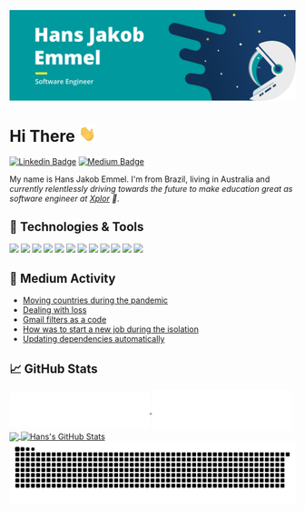 ![Header](https://raw.githubusercontent.com/hjemmel/hjemmel/master/images/banner.png "Header")

# Hi There <img src="https://raw.githubusercontent.com/hjemmel/hjemmel/master/images/wave.gif" width="30px">

[![Linkedin Badge](https://img.shields.io/badge/-hjemmel-blue?style=for-the-badge&&logo=Linkedin&logoColor=white&link=https://www.linkedin.com/in/hjemmel)](https://www.linkedin.com/in/hjemmel)
[![Medium Badge](https://img.shields.io/badge/-@hjemmel-000000?style=for-the-badge&&labelColor=000000&logo=Medium&link=https://medium.com/@hjemmel)](https://medium.com/@hjemmel)

My name is Hans Jakob Emmel. I'm from Brazil, living in Australia and _currently relentlessly driving towards the future to make education great as software engineer at [Xplor](https://ourxplor.com/) :rocket:_.

## 🔧 Technologies & Tools

![](https://img.shields.io/static/v1?label=OS&message=macOS&color=00999d&logo=apple&logoColor=white&style=flat)
![](https://img.shields.io/static/v1?label=Editor&message=VSCode&color=00999d&logo=Visual%20Studio%20Code&logoColor=white&style=flat)
![](https://img.shields.io/static/v1?label=Shell&message=Zsh&color=00999d&logo=GNU%20Bash&logoColor=white&style=flat)
![](https://img.shields.io/static/v1?label=Code&message=Elixir&color=00999d&logo=elixir&logoColor=white&style=flat)
![](https://img.shields.io/static/v1?label=Code&message=React&color=00999d&logo=react&logoColor=white&style=flat)
![](https://img.shields.io/static/v1?label=Code&message=TypeScript&color=00999d&logo=typescript&logoColor=white&style=flat)
![](https://img.shields.io/static/v1?label=Code&message=JavaScript&color=00999d&logo=javascript&logoColor=white&style=flat)
![](https://img.shields.io/static/v1?label=DB&message=PostgreSQL&color=00999d&logo=postgresql&logoColor=white&style=flat)
![](https://img.shields.io/static/v1?label=DB&message=MySQL&color=00999d&logo=mysql&logoColor=white&style=flat)
![](https://img.shields.io/static/v1?label=Tools&message=Docker&color=00999d&logo=docker&logoColor=white&style=flat)
![](https://img.shields.io/static/v1?label=Console&message=PlayStation&color=00999d&logo=playstation&logoColor=white&style=flat)
![](https://img.shields.io/static/v1?label=Console&message=Switch&color=00999d&logo=Nintendo%20Switch&logoColor=white&style=flat)

## :blue_book: Medium Activity

<!-- MEDIUM:START -->
- [Moving countries during the pandemic](https://hjemmel.medium.com/moving-countries-during-the-pandemic-5f0ac33e00f4?source=rss-a11e11ccf41a------2)
- [Dealing with loss](https://hjemmel.medium.com/dealing-with-loss-4f676797d591?source=rss-a11e11ccf41a------2)
- [Gmail filters as a code](https://medium.com/swlh/gmail-filters-as-a-code-670fd719f473?source=rss-a11e11ccf41a------2)
- [How was to start a new job during the isolation](https://hjemmel.medium.com/how-was-start-a-new-job-during-the-isolation-82146b13dc27?source=rss-a11e11ccf41a------2)
- [Updating dependencies automatically](https://medium.com/swlh/updating-dependencies-automatically-4a765307117a?source=rss-a11e11ccf41a------2)
<!-- MEDIUM:END -->

## &#x1f4c8; GitHub Stats

<a href="https://github.com/hjemmel">
  <img align="center" width="49%" src="./repositories.svg" />
</a>
<a href="https://github.com/hjemmel">
  <img align="center" width="49%" src="./acti_comm.svg" />
</a>


<a href="https://github.com/hjemmel/hjemmel">
  <img align="center" src="https://github-readme-stats.vercel.app/api/top-langs/?username=hjemmel&count_private=true&hide=actionscript&title_color=0f2f53&icon_color=00999d" />
</a>
<a href="https://github.com/hjemmel/hjemmel">
  <img align="center" src="https://github-readme-stats.vercel.app/api?username=hjemmel&show_icons=true&line_height=27&count_private=true&title_color=0f2f53&icon_color=00999d" alt="Hans's GitHub Stats" />
</a>
<a href="https://github.com/hjemmel/hjemmel">
  <img align="center" src="https://raw.githubusercontent.com/hjemmel/hjemmel/output/snake-contribution-grid.svg" />
</a>

